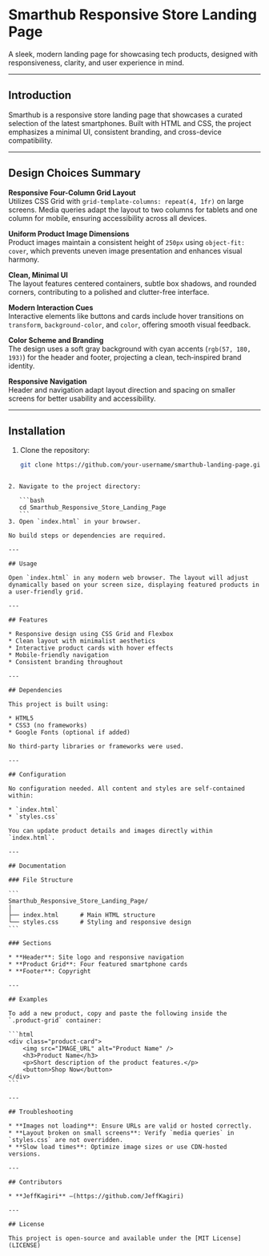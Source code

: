 # Smarthub Responsive Store Landing Page

A sleek, modern landing page for showcasing tech products, designed with responsiveness, clarity, and user experience in mind.

---

## Introduction

Smarthub is a responsive store landing page that showcases a curated selection of the latest smartphones. Built with HTML and CSS, the project emphasizes a minimal UI, consistent branding, and cross-device compatibility.

---

## Design Choices Summary

**Responsive Four-Column Grid Layout**  
Utilizes CSS Grid with `grid-template-columns: repeat(4, 1fr)` on large screens. Media queries adapt the layout to two columns for tablets and one column for mobile, ensuring accessibility across all devices.

**Uniform Product Image Dimensions**  
Product images maintain a consistent height of `250px` using `object-fit: cover`, which prevents uneven image presentation and enhances visual harmony.

**Clean, Minimal UI**  
The layout features centered containers, subtle box shadows, and rounded corners, contributing to a polished and clutter-free interface.

**Modern Interaction Cues**  
Interactive elements like buttons and cards include hover transitions on `transform`, `background-color`, and `color`, offering smooth visual feedback.

**Color Scheme and Branding**  
The design uses a soft gray background with cyan accents (`rgb(57, 180, 193)`) for the header and footer, projecting a clean, tech‑inspired brand identity.

**Responsive Navigation**  
Header and navigation adapt layout direction and spacing on smaller screens for better usability and accessibility.

---

## Installation

1. Clone the repository:
   ```bash
   git clone https://github.com/your-username/smarthub-landing-page.git
````

2. Navigate to the project directory:

   ```bash
   cd Smarthub_Responsive_Store_Landing_Page
   ```
3. Open `index.html` in your browser.

No build steps or dependencies are required.

---

## Usage

Open `index.html` in any modern web browser. The layout will adjust dynamically based on your screen size, displaying featured products in a user-friendly grid.

---

## Features

* Responsive design using CSS Grid and Flexbox
* Clean layout with minimalist aesthetics
* Interactive product cards with hover effects
* Mobile-friendly navigation
* Consistent branding throughout

---

## Dependencies

This project is built using:

* HTML5
* CSS3 (no frameworks)
* Google Fonts (optional if added)

No third-party libraries or frameworks were used.

---

## Configuration

No configuration needed. All content and styles are self-contained within:

* `index.html`
* `styles.css`

You can update product details and images directly within `index.html`.

---

## Documentation

### File Structure

```
Smarthub_Responsive_Store_Landing_Page/
│
├── index.html      # Main HTML structure  
└── styles.css      # Styling and responsive design
```

### Sections

* **Header**: Site logo and responsive navigation
* **Product Grid**: Four featured smartphone cards
* **Footer**: Copyright

---

## Examples

To add a new product, copy and paste the following inside the `.product-grid` container:

```html
<div class="product-card">
    <img src="IMAGE_URL" alt="Product Name" />
    <h3>Product Name</h3>
    <p>Short description of the product features.</p>
    <button>Shop Now</button>
</div>
```

---

## Troubleshooting

* **Images not loading**: Ensure URLs are valid or hosted correctly.
* **Layout broken on small screens**: Verify `media queries` in `styles.css` are not overridden.
* **Slow load times**: Optimize image sizes or use CDN-hosted versions.

---

## Contributors

* **JeffKagiri** —(https://github.com/JeffKagiri)

---

## License

This project is open-source and available under the [MIT License](LICENSE)

